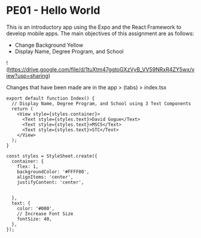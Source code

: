 # PE01 - Hello World

This is an introductory app using the Expo and the React Framework to develop mobile apps. The main objectives of this assignment are as follows:
- Change Background Yellow
- Display Name, Degree Program, and School

!(https://drive.google.com/file/d/1tuXtm47ggtoGXzVyB_VV59NRxR4ZY5wx/view?usp=sharing)



Changes that have been made are in the app > (tabs) > index.tsx

```
export default function Index() {
  // Display Name, Degree Program, and School using 3 Text Components
  return (
    <View style={styles.container}>
      <Text style={styles.text}>David Gogue</Text>
      <Text style={styles.text}>MSCS</Text>
      <Text style={styles.text}>STC</Text>
    </View>
  );
}

const styles = StyleSheet.create({
  container: {
    flex: 1,
    backgroundColor: '#FFFF00',
    alignItems: 'center',
    justifyContent: 'center',
    

  },
  text: {
    color: '#000',
    // Increase Font Size
    fontSize: 40,
  },
});
```
